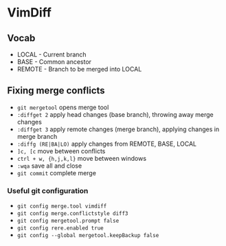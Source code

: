 # VimDiff

## Vocab
* LOCAL - Current branch
* BASE - Common ancestor
* REMOTE - Branch to be merged into LOCAL

## Fixing merge conflicts
* `git mergetool` opens merge tool
* `:diffget 2` apply head changes (base branch), throwing away merge changes
* `:diffget 3` apply remote changes (merge branch), applying changes in merge branch
* `:diffg (RE|BA|LO)` apply changes from REMOTE, BASE, LOCAL
* `]c, [c` move between conflicts
* `ctrl + w, {h,j,k,l}` move between windows
* `:wqa` save all and close
* `git commit` complete merge

### Useful git configuration
* `git config merge.tool vimdiff`
* `git config merge.conflictstyle diff3`
* `git config mergetool.prompt false`
* `git config rere.enabled true`
* `git config --global mergetool.keepBackup false`
